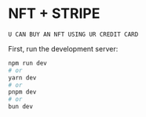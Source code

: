 # NFT + STRIPE 

``` U CAN BUY AN NFT USING UR CREDIT CARD ```



First, run the development server:

```bash
npm run dev
# or
yarn dev
# or
pnpm dev
# or
bun dev
```
